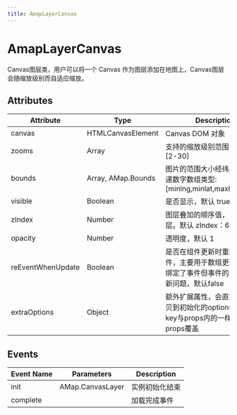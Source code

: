```yaml
---
title: AmapLayerCanvas
---
```


# AmapLayerCanvas
Canvas图层类，用户可以将一个 Canvas 作为图层添加在地图上，Canvas图层会随缩放级别而自适应缩放。

## Attributes

Attribute | Type | Description
---|---|---|
canvas | HTMLCanvasElement | Canvas DOM 对象
zooms | Array | 支持的缩放级别范围，默认范围 [2-30]
bounds | Array, AMap.Bounds | 图片的范围大小经纬度，如果传递数字数组类型: [minlng,minlat,maxlng,maxlat]
visible | Boolean | 是否显示，默认 true
zIndex | Number | 图层叠加的顺序值，1 表示最底层。默认 zIndex：6
opacity | Number | 透明度，默认 1
reEventWhenUpdate | Boolean | 是否在组件更新时重新注册事件，主要用于数组更新时，解决绑定了事件但事件的对象不会更新问题，默认false
extraOptions | Object | 额外扩展属性，会直接将属性拷贝到初始化的options中，当key与props内的一样时会被props覆盖

## Events

Event Name | Parameters | Description
---|---|---|
init | AMap.CanvasLayer | 实例初始化结束
complete |  | 加载完成事件

